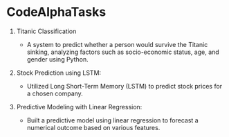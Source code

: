 # CodeAlphaTasks
1. Titanic Classification
   - A system to predict whether a person would survive the Titanic sinking, analyzing factors such as socio-economic status, age, and gender using Python.

2. Stock Prediction using LSTM:
   - Utilized Long Short-Term Memory (LSTM) to predict stock prices for a chosen company.
  
3. Predictive Modeling with Linear Regression:
   - Built a predictive model using linear regression to forecast a numerical outcome based on various features.
